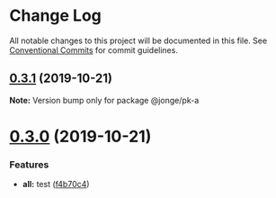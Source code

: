 # Change Log

All notable changes to this project will be documented in this file.
See [Conventional Commits](https://conventionalcommits.org) for commit guidelines.

## [0.3.1](https://github.com/learn-by-do/monorepo/compare/@jonge/pk-a@0.3.0...@jonge/pk-a@0.3.1) (2019-10-21)

**Note:** Version bump only for package @jonge/pk-a





# [0.3.0](https://github.com/learn-by-do/monorepo/compare/@jonge/pk-a@0.2.0...@jonge/pk-a@0.3.0) (2019-10-21)


### Features

* **all:** test ([f4b70c4](https://github.com/learn-by-do/monorepo/commit/f4b70c4d35dcbdc2d1b513fd202c13760aa7c767))
